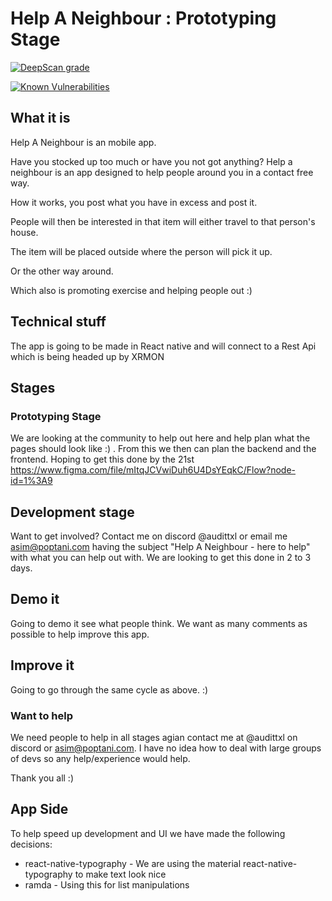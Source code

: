 # Help A Neighbour : Prototyping Stage

[![DeepScan grade](https://deepscan.io/api/teams/8193/projects/10345/branches/141852/badge/grade.svg)](https://deepscan.io/dashboard#view=project&tid=8193&pid=10345&bid=141852)

[![Known Vulnerabilities](https://snyk.io/test/github/AsimPoptani/HelpANeighbour/badge.svg)](https://snyk.io/test/github/AsimPoptani/HelpANeighbour)

## What it is

Help A Neighbour is an mobile app.

Have you stocked up too much or have you not got anything? Help a neighbour is an app designed to help people around you in a contact free way.

How it works, you post what you have in excess and post it.

People will then be interested in that item will either travel to that person's house.

The item will be placed outside where the person will pick it up.

Or the other way around.

Which also is promoting exercise and helping people out :)

## Technical stuff

The app is going to be made in React native and will connect to a Rest Api which is being headed up by XRMON

## Stages

### Prototyping Stage

We are looking at the community to help out here and help plan what the pages should look like :) . From this we then can plan the backend and the frontend. Hoping to get this done by the 21st https://www.figma.com/file/mItqJCVwiDuh6U4DsYEqkC/Flow?node-id=1%3A9

## Development stage

Want to get involved? Contact me on discord @audittxl or email me asim@poptani.com having the subject "Help A Neighbour - here to help" with what you can help out with. We are looking to get this done in 2 to 3 days.

## Demo it

Going to demo it see what people think. We want as many comments as possible to help improve this app.

## Improve it

Going to go through the same cycle as above. :)

### Want to help

We need people to help in all stages agian contact me at @audittxl on discord or asim@poptani.com. I have no idea how to deal with large groups of devs so any help/experience would help.

Thank you all :)

## App Side

To help speed up development and UI we have made the following decisions:

- react-native-typography - We are using the material react-native-typography to make text look nice
- ramda - Using this for list manipulations
